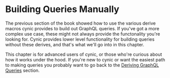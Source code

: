 # Building Queries Manually

The previous section of the book showed how to use the various derive macros
cynic provides to build out GraphQL queries.  If you've got a more complex use
case, these might not always provide the functonality you're looking for.
Cynic provides lower level functionality for building queries without these
derives, and that's what we'll go into in this chapter.

This chapter is for advanced users of cynic, or those who're curious about how
it works under the hood.  If you're new to cynic or want the easiest path to
making queries you probably want to go back to the [Deriving GraphQL
Queries](../derives/) section.
